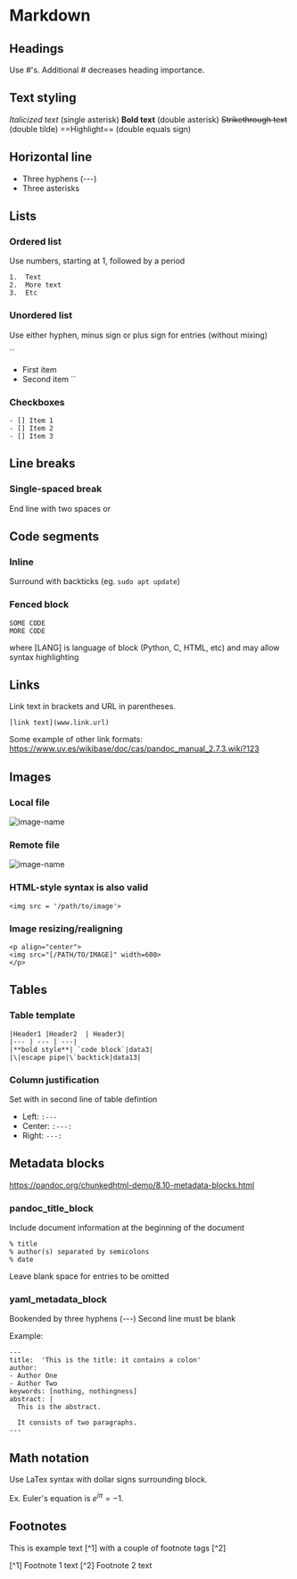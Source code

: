 # Markdown


## Headings
Use #'s.  Additional # decreases heading importance.


## Text styling

*Italicized text*       (single asterisk)
**Bold text**           (double asterisk)
~~Strikethrough text~~  (double tilde)
==Highlight==  (double equals sign)


## Horizontal line 

* Three hyphens (---)
* Three asterisks



## Lists

### Ordered list
Use numbers, starting at 1, followed by a period

```
1.  Text
2.  More text
3.  Etc
```


### Unordered list
Use either hyphen, minus sign or plus sign for entries (without mixing)

``
* First item
* Second item
``

### Checkboxes

```
- [] Item 1
- [] Item 2
- [] Item 3
```


## Line breaks

### Single-spaced break  
End line with two spaces or <br/>




## Code segments

### Inline
Surround with backticks  (eg. `sudo apt update`)

### Fenced block

```[LANG] 
SOME CODE
MORE CODE
```

where [LANG] is language of block (Python, C, HTML, etc) and may allow syntax highlighting



## Links

Link text in brackets and URL in parentheses.

`[link text](www.link.url)`

Some example of other link formats:
https://www.uv.es/wikibase/doc/cas/pandoc_manual_2.7.3.wiki?123



## Images

### Local file
![image-name](/path/to/image/)

### Remote file
![image-name](https://www.domain.sthing/path/to/image.png)

### HTML-style syntax is also valid
`<img src = '/path/to/image'>`


### Image resizing/realigning 

```
<p align="center">
<img src="[/PATH/TO/IMAGE]" width=600>
</p>
```




## Tables

### Table template
```
|Header1 |Header2  | Header3|
|--- | --- | ---|
|**bold style**| `code block`|data3|
|\|escape pipe|\`backtick|data13|
```

### Column justification
Set with in second line of table defintion
* Left: `:---`
* Center:  `:---:`
* Right:  `---:`


## Metadata blocks

https://pandoc.org/chunkedhtml-demo/8.10-metadata-blocks.html

### pandoc_title_block

Include document information at the beginning of the document

```
% title
% author(s) separated by semicolons
% date
```

Leave blank space for entries to be omitted


### yaml_metadata_block

Bookended by three hyphens (---)
Second line must be blank

Example:

```
---
title:  'This is the title: it contains a colon'
author:
- Author One
- Author Two
keywords: [nothing, nothingness]
abstract: |
  This is the abstract.

  It consists of two paragraphs.
---
```


## Math notation
Use LaTex syntax with dollar signs surrounding block.

Ex.  Euler's equation is $e^{i \pi} = -1$.


## Footnotes
This is example text [^1] with a couple of footnote tags [^2]

[^1] Footnote 1 text
[^2] Footnote 2 text
